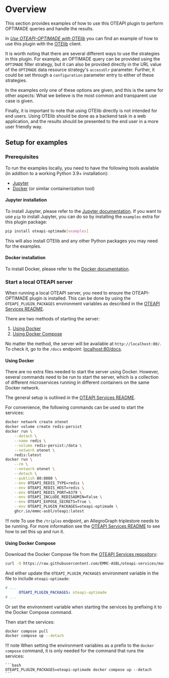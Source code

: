 <!-- markdownlint-disable MD046 -->
# Overview

This section provides examples of how to use this OTEAPI plugin to perform OPTIMADE queries and handle the results.

In [_Use OTEAPI-OPTIMADE with OTElib_](otelib) you can find an example of how to use this plugin with the [OTElib](https://github.com/EMMC-ASBL/otelib) client.

It is worth noting that there are several different ways to use the strategies in this plugin.
For example, an OPTIMADE query can be provided using the `OPTIMADE` filter strategy, but it can also be provided directly in the URL value of the `OPTIMADE` data resource strategy's `accessUlr` parameter.
Further, it could be set through a `configuration` parameter entry to either of these strategies.

In the examples only one of these options are given, and this is the same for other aspects: What we believe is the most common and transparent use case is given.

Finally, it is important to note that using OTElib directly is not intended for end users.
Using OTElib should be done as a backend task in a web application, and the results should be presented to the end user in a more user friendly way.

## Setup for examples

### Prerequisites

To run the examples locally, you need to have the following tools available (in addition to a working Python 3.9+ installation):

- [Jupyter](https://jupyter.org/)
- [Docker](https://www.docker.com/) (or similar containerization tool)

#### Jupyter installation

To install Jupyter, please refer to the [Jupyter documentation](https://docs.jupyter.org/en/latest/install/notebook-classic.html).
If you want to use `pip` to install Jupyter, you can do so by installing the `examples` extra for this plugin package:

```bash
pip install oteapi-optimade[examples]
```

This will also install OTElib and any other Python packages you may need for the examples.

#### Docker installation

To install Docker, please refer to the [Docker documentation](https://docs.docker.com/get-docker/).

### Start a local OTEAPI server

When running a local OTEAPI server, you need to ensure the OTEAPI-OPTIMADE plugin is installed.
This can be done by using the `OTEAPI_PLUGIN_PACKAGES` environment variables as described in the [OTEAPI Services README](https://github.com/EMMC-ASBL/oteapi-services#oteapi-plugin-repositories).

There are two methods of starting the server:

1. [Using Docker](#using-docker)
1. [Using Docker Compose](#using-docker-compose)

No matter the method, the server will be available at `http://localhost:80/`.
To check it, go to the `/docs` endpoint: [localhost:80/docs](http://localhost:80/docs).

#### Using Docker

There are no extra files needed to start the server using Docker.
However, several commands need to be run to start the server, which is a collection of different microservices running in different containers on the same Docker network.

The general setup is outlined in the [OTEAPI Services README](https://github.com/EMMC-ASBL/oteapi-services#readme).

For convenience, the following commands can be used to start the services:

```bash
docker network create otenet
docker volume create redis-persist
docker run \
    --detach \
    --name redis \
    --volume redis-persist:/data \
    --network otenet \
    redis:latest
docker run \
    --rm \
    --network otenet \
    --detach \
    --publish 80:8080 \
    --env OTEAPI_REDIS_TYPE=redis \
    --env OTEAPI_REDIS_HOST=redis \
    --env OTEAPI_REDIS_PORT=6379 \
    --env OTEAPI_INCLUDE_REDISADMIN=False \
    --env OTEAPI_EXPOSE_SECRETS=True \
    --env OTEAPI_PLUGIN_PACKAGES=oteapi-optimade \
    ghcr.io/emmc-asbl/oteapi:latest
```

!!! note
    To use the `/triples` endpoint, an AllegroGraph triplestore needs to be running.
    For more information see the [OTEAPI Services README](https://github.com/EMMC-ASBL/oteapi-services#run-a-triplestore-allegrograph) to see how to set this up and run it.

#### Using Docker Compose

Download the Docker Compose file from the [OTEAPI Services repository](https://github.com/EMMC-ASBL/oteapi-services/blob/master/docker-compose.yml):

```bash
curl -O https://raw.githubusercontent.com/EMMC-ASBL/oteapi-services/master/docker-compose.yml
```

And either update the `OTEAPI_PLUGIN_PACKAGES` environment variable in the file to include `oteapi-optimade`:

```yaml
# ...
      OTEAPI_PLUGIN_PACKAGES: oteapi-optimade
# ...
```

Or set the environment variable when starting the services by prefixing it to the Docker Compose command.

Then start the services:

```bash
docker compose pull
docker compose up --detach
```

!!! note
    When setting the environment variables as a prefix to the `docker compose` command, it is only needed for the command that runs the services:

    ```bash
    OTEAPI_PLUGIN_PACKAGES=oteapi-optimade docker compose up --detach
    ```
